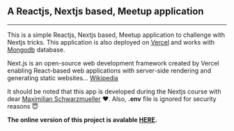 ## A Reactjs, Nextjs based, Meetup application
---
This is a simple Reactjs, Nextjs based, Meetup application to challenge with Nextjs tricks.
This application is also deployed on [Vercel](https://vercel.com/) and works with [Mongodb](https://www.mongodb.com/) database.

Next.js is an open-source web development framework created by Vercel enabling React-based web applications with server-side rendering and generating static websites... [Wikipedia](https://en.wikipedia.org/wiki/Next.js)


It should be noted that this app is developed during the Nextjs course with dear [Maximilian Schwarzmueller](https://github.com/mschwarzmueller) :heart:.
Also, **.env** file is ignored for security reasons :innocent:

**The online version of this project is avalable <a href="https://meetup-nextjs-beta.vercel.app/" target="_blank">HERE</a>.**
